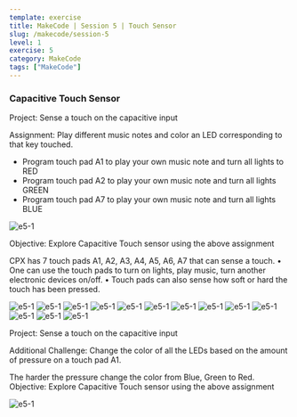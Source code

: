 ```yaml
---
template: exercise
title: MakeCode | Session 5 | Touch Sensor
slug: /makecode/session-5
level: 1
exercise: 5
category: MakeCode
tags: ["MakeCode"]
---
```



### Capacitive Touch Sensor

Project: Sense a touch on the capacitive input

Assignment: Play different music notes and color an LED corresponding to that key touched.
 - Program touch pad A1 to play your own music note and turn all lights to RED
 - Program touch pad A2 to play your own music note and turn all lights GREEN
 - Program touch pad A7 to play your own music note and turn all lights BLUE

![e5-1](e5-1.png)

Objective: Explore Capacitive Touch sensor using the above assignment

CPX has 7 touch pads A1, A2, A3, A4, A5, A6, A7 that can sense a touch.
• One can use the touch pads to turn on lights, play music, turn another electronic
devices on/off.
• Touch pads can also sense how soft or hard the touch has been pressed.

![e5-1](e5-2.png)
![e5-1](e5-3.png)
![e5-1](e5-4.png)
![e5-1](e5-5.png)
![e5-1](e5-6.png)
![e5-1](e5-7.png)
![e5-1](e5-8.png)
![e5-1](e5-9.png)
![e5-1](e5-10.png)
![e5-1](e5-11.png)
![e5-1](e5-12.png)
![e5-1](e5-13.png)
![e5-1](e5-14.png)

Project: Sense a touch on the capacitive input

Additional Challenge: Change the color of all the LEDs based on the amount of pressure on a touch pad A1.

The harder the pressure change the color from Blue, Green to Red.
Objective: Explore Capacitive Touch sensor using the above assignment

![e5-1](e5-15.png)